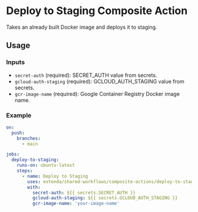 # Deploy to Staging Composite Action

Takes an already built Docker image and deploys it to staging.

## Usage

### Inputs

- `secret-auth` (required): SECRET_AUTH value from secrets.
- `gcloud-auth-staging` (required): GCLOUD_AUTH_STAGING value from secrets.
- `gcr-image-name` (required): Google Container Registry Docker image name.

### Example

```yaml
on:
  push:
    branches:
      - main

jobs:
  deploy-to-staging:
    runs-on: ubuntu-latest
    steps:
      - name: Deploy to Staging
        uses: extenda/shared-workflows/composite-actions/deploy-to-staging@master
        with:
          secret-auth: ${{ secrets.SECRET_AUTH }}
          gcloud-auth-staging: ${{ secrets.GCLOUD_AUTH_STAGING }}
          gcr-image-name: 'your-image-name'
